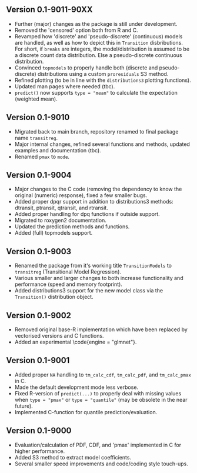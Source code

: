 
## Version 0.1-9011-90XX

* Further (major) changes as the package is still under development.
* Removed the 'censored' option both from R and C.
* Revamped how 'discrete' and 'pseudo-discrete' (continuous) models
  are handled, as well as how to depict this in `Transition` disbributions.
  For short, if `breaks` are integers, the model/distribution is assumed to 
  be a discrete count data distribution. Else a pseudo-discrete continuous
  distribution.
* Convinced `topmodels` to properly handle both (discrete and pseudo-discrete)
  distributions using a custom `proresiduals` S3 method.
* Refined plotting (to be in line with the `distributions3` plotting functions).
* Updated man pages where needed (tbc).
* `predict()` now supports `type = "mean"` to calculate the expectation (weighted mean).

## Version 0.1-9010

* Migrated back to main branch, repository renamed to final
  package name `transitreg`.
* Major internal changes, refined several functions and methods,
  updated examples and documentation (tbc).
* Renamed `pmax` to `mode`.

## Version 0.1-9004

* Major changes to the C code (removing the
  dependency to know the original (numeric) response), fixed a few
  smaller bugs.
* Added proper dpqr support in addition to distributions3 methods:
  dtransit, ptransit, qtransit, and rtransit.
* Added proper handling for dpq functions if outside support.
* Migrated to roxygen2 documentation.
* Updated the prediction methods and functions.
* Added (full) topmodels support.

## Version 0.1-9003

* Renamed the package from it's working title `TransitionModels`
  to `transitreg` (Transitional Model Regression).
* Various smaller and larger changes to both increase functionality
  and performance (speed and memory footprint).
* Added distributions3 support for the new model class via the
  `Transition()` distribution object.

## Version 0.1-9002

* Removed original base-R implementation which have been replaced
    by vectorised versions and C functions.
* Added an experimental \code{engine = "glmnet"}.

## Version 0.1-9001

* Added proper `NA` handling to `tm_calc_cdf`, `tm_calc_pdf`,
    and `tm_calc_pmax` in C.
* Made the default development mode less verbose.
* Fixed R-version of `predict(...)` to properly deal with missing values
    when `type = "pmax"` or `type = "quantile"` (may be obsolete in the near future).
* Implemented C-function for quantile prediction/evaluation.

## Version 0.1-9000

* Evaluation/calculation of PDF, CDF, and 'pmax' implemented
  in C for higher performance.
* Added S3 method to extract model coefficients.
* Several smaller speed improvements and code/coding style touch-ups.
